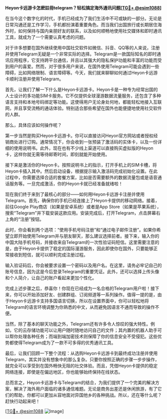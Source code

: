 **Heyon卡远游卡怎麽註冊telegram？轻松搞定海外通讯问题[[TG💪+ @esim1088](https://t.me/s/esim1088)]**

在当今这个数字化的时代，手机已经成为了我们生活中不可或缺的一部分。无论是日常沟通还是工作学习，手机都扮演着重要角色。而当我们出国旅行或长期居住海外时，如何保持与国内亲朋好友的联系，以及如何顺畅地使用社交媒体和即时通讯工具，就成为了一个需要认真考虑的问题。

对于许多想要在国外继续使用中国社交软件如微信、抖音、QQ等的人来说，注册并使用Telegram无疑是一个非常实际的选择。Telegram是一款国际知名的即时通讯应用程序，它支持跨平台通信，并且以其强大的隐私保护功能和丰富的功能而受到用户的喜爱。然而，对于很多用户来说，在国外使用Telegram可能会遇到一些障碍，比如网络限制、语言障碍等。今天，我们就来聊聊如何通过Heyon卡远游卡顺利注册并使用Telegram。

首先，让我们了解一下什么是Heyon卡远游卡。Heyon卡是一种专为经常出国的人士设计的多功能SIM卡服务。它不仅提供全球漫游数据流量服务，还包含了多种语言支持和本地号码绑定等功能。这使得用户无论身处何地，都能轻松地接入互联网，并且享受流畅的通话体验。特别适合那些希望在国外也能便捷地使用社交软件的人群。

那么，具体应该如何操作呢？

第一步当然是购买Heyon卡远游卡。你可以直接访问Heyon官方网站或者授权经销商处进行订购。通常情况下，你会收到一张预装了激活码的实体卡，以及一份详细的使用说明书。此外，现在也有不少线上渠道可以直接购买虚拟版的Heyon卡，这样你就无需等待邮寄时间，即刻就能开始使用。

接下来是激活你的Heyon卡。按照说明书上的指示，打开手机上的SIM卡槽，将Heyon卡插入其中。然后启动设备，根据提示输入激活码完成初始化设置。在此过程中，你需要选择合适的套餐方案，比如是否需要额外的数据流量包或是语音通话服务等。一旦完成激活，你的Heyon卡就已经准备就绪啦！

现在我们终于来到了最核心的部分——如何用Heyon卡远游卡注册并使用Telegram。首先，确保你的手机已经连接上了Heyon卡提供的移动网络。接着，前往Google Play商店（如果是安卓系统）或者是App Store（如果是苹果系统），搜索“Telegram”并下载安装这款应用。安装完成后，打开Telegram，点击屏幕右上角的“注册”按钮。

此时，你会看到两个选项：“使用手机号码注册”和“通过电子邮件注册”。如果你希望立即开始使用Telegram并与朋友聊天，那么建议选择前者。接下来，输入你的中国大陆手机号码，并接收来自Telegram的一次性验证码短信。这里需要注意的是，由于Heyon卡提供了稳定的国际漫游服务，因此即使你在国外，只要能够正常接收到短信，就可以顺利完成注册过程。

输入验证码后，你会被要求设置一个密码以及用户名。在这里，请务必牢记自己的账号信息，因为这是今后登录Telegram的重要凭证。此外，还可以选择上传头像和个人简介，让自己的账户看起来更加个性化。

完成上述步骤之后，恭喜你！你现在已经成为一名合格的Telegram用户啦！接下来，你可以开始添加好友、创建群组、订阅频道等一系列操作。值得一提的是，由于Heyon卡远游卡支持多国语言切换，所以在设置界面中，你可以轻松地将Telegram的语言环境调整为你熟悉的中文，从而避免因语言不通而导致的操作不便。

当然，除了基本的聊天功能之外，Telegram还有许多令人惊叹的强大特性。例如，它的云存储功能可以让用户随时随地访问自己的文件；其内置的机器人助手可以帮你处理各种任务；而端到端加密技术则保障了你的信息安全不受侵犯。这些优势都使得Telegram成为了一款不可多得的优秀通讯工具。

最后，让我们回顾一下整个流程：从选购Heyon卡远游卡到最终成功注册并使用Telegram，其实并没有想象中的那么复杂。只要你按照正确的步骤一步步操作，就完全可以享受到在国外畅快无阻的社交体验。而且，凭借Heyon卡提供的稳定网络连接，即使是在偏远地区，你也能够始终保持在线状态。

总而言之，Heyon卡远游卡与Telegram的结合，为我们提供了一个完美的解决方案，解决了海外用户面临的诸多通信难题。无论是商务出差还是休闲旅游，有了它们的帮助，你都可以更加从容地面对异国他乡的各种挑战。所以，还在等什么呢？赶快行动起来吧！

[[TG💪+ @esim1088](https://t.me/s/esim1088) ![Image](https://i.postimg.cc/4NQfJmqS/Snipaste-2025-05-13-00-14-12.png)]